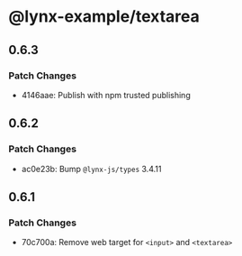 # @lynx-example/textarea

## 0.6.3

### Patch Changes

- 4146aae: Publish with npm trusted publishing

## 0.6.2

### Patch Changes

- ac0e23b: Bump `@lynx-js/types` 3.4.11

## 0.6.1

### Patch Changes

- 70c700a: Remove web target for `<input>` and `<textarea>`
